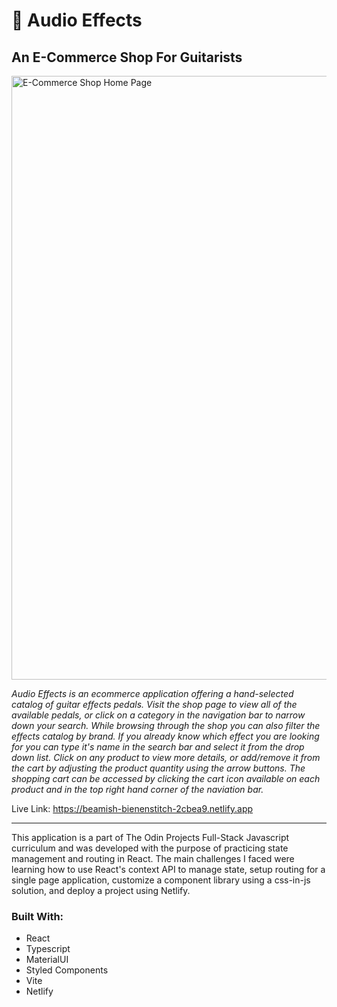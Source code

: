 <h1>🎸 Audio Effects</h1>

<h2>An E-Commerce Shop For Guitarists</h2>

<img width="966" alt="E-Commerce Shop Home Page" src="https://github.com/BradySavarie/ecommerce-shop/assets/106128212/1ac19ab5-0868-4b3f-9141-1695190d0f4c">

<em>Audio Effects is an ecommerce application offering a hand-selected catalog of guitar effects pedals. Visit the shop page to view all of the available pedals, or click on a category in the navigation bar to narrow down your search. While browsing through the shop you can also filter the effects catalog by brand. If you already know which effect you are looking for you can type it's name in the search bar and select it from the drop down list. Click on any product to view more details, or add/remove it from the cart by adjusting the product quantity using the arrow buttons. The shopping cart can be accessed by clicking the cart icon available on each product and in the top right hand corner of the naviation bar. </em>

Live Link: https://beamish-bienenstitch-2cbea9.netlify.app

<hr>

This application is a part of The Odin Projects Full-Stack Javascript curriculum and was developed with the purpose of practicing state management and routing in React. The main challenges I faced were learning how to use React's context API to manage state, setup routing for a single page application, customize a component library using a css-in-js solution, and deploy a project using Netlify.

<h3>Built With:</h3>

<ul>
  <li>React
  <li>Typescript
  <li>MaterialUI
  <li>Styled Components
  <li>Vite
  <li>Netlify
</ul>
